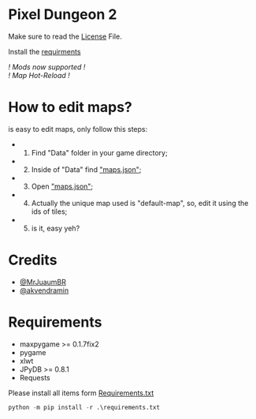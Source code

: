 # Pixel Dungeon 2

Make sure to read the [License](./LICENSE) File.

Install the [requirments](#requirements)

*! Mods now supported !*<br>
*! Map Hot-Reload !*

# How to edit maps?
is easy to edit maps, only follow this steps:
- 1. Find "Data" folder in your game directory;
- 2. Inside of "Data" find ["maps.json"](./data/maps.json);
- 3. Open ["maps.json"](./data/maps.json);
- 4. Actually the unique map used is "default-map", so, edit it using the ids of tiles;
- 5. is it, easy yeh?

# Credits
- [@MrJuaumBR](https://github.com/MrJuaumBR)
- [@akvendramin](https://github.com/akvendramin)

# Requirements
- maxpygame >= 0.1.7fix2
- pygame
- xlwt
- JPyDB >= 0.8.1
- Requests

Please install all items form [Requirements.txt](./requirements.txt)


```py
python -m pip install -r .\requirements.txt
```